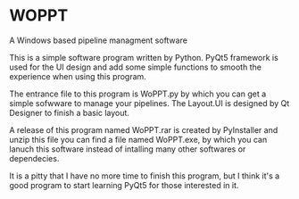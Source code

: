 # WOPPT
A Windows based pipeline managment software

This is a simple software program written by Python. 
PyQt5 framework is used for the UI design and add some simple functions to smooth the experience when using this program.

The entrance file to this program is WoPPT.py by which you can get a simple sofwware to manage your pipelines.
The Layout.UI is designed by Qt Designer to finish a basic layout.

A release of this program named WoPPT.rar is created by PyInstaller and unzip this file you can find a file named WoPPT.exe, by which you can lanuch this software instead of intalling many other softwares or dependecies. 

It is a pitty that I have no more time to finish this program, but I think it's a good program to start learning PyQt5 for those interested in it.
